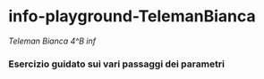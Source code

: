 # info-playground-TelemanBianca
_Teleman Bianca 4^B inf_
### Esercizio guidato sui vari passaggi dei parametri